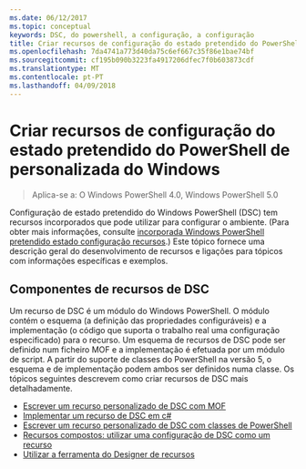 ```yaml
---
ms.date: 06/12/2017
ms.topic: conceptual
keywords: DSC, do powershell, a configuração, a configuração
title: Criar recursos de configuração do estado pretendido do PowerShell de personalizada do Windows
ms.openlocfilehash: 7da4741a773d40da75c6ef667c35f86e1bae74bf
ms.sourcegitcommit: cf195b090b3223fa4917206dfec7f0b603873cdf
ms.translationtype: MT
ms.contentlocale: pt-PT
ms.lasthandoff: 04/09/2018
---
```

# <a name="build-custom-windows-powershell-desired-state-configuration-resources"></a>Criar recursos de configuração do estado pretendido do PowerShell de personalizada do Windows

> Aplica-se a: O Windows PowerShell 4.0, Windows PowerShell 5.0

Configuração de estado pretendido do Windows PowerShell (DSC) tem recursos incorporados que pode utilizar para configurar o ambiente. (Para obter mais informações, consulte [incorporada Windows PowerShell pretendido estado configuração recursos](builtInResource.md).) Este tópico fornece uma descrição geral do desenvolvimento de recursos e ligações para tópicos com informações específicas e exemplos.

## <a name="dsc-resource-components"></a>Componentes de recursos de DSC

Um recurso de DSC é um módulo do Windows PowerShell. O módulo contém o esquema (a definição das propriedades configuráveis) e a implementação (o código que suporta o trabalho real uma configuração especificado) para o recurso. Um esquema de recursos de DSC pode ser definido num ficheiro MOF e a implementação é efetuada por um módulo de script. A partir do suporte de classes do PowerShell na versão 5, o esquema e de implementação podem ambos ser definidos numa classe. Os tópicos seguintes descrevem como criar recursos de DSC mais detalhadamente.

* [Escrever um recurso personalizado de DSC com MOF](authoringResourceMOF.md)
* [Implementar um recurso de DSC em c#](authoringResourceMofCS.md)
* [Escrever um recurso personalizado de DSC com classes de PowerShell](authoringResourceClass.md)
* [Recursos compostos: utilizar uma configuração de DSC como um recurso](authoringResourceComposite.md)
* [Utilizar a ferramenta do Designer de recursos](authoringResourceMofDesigner.md)